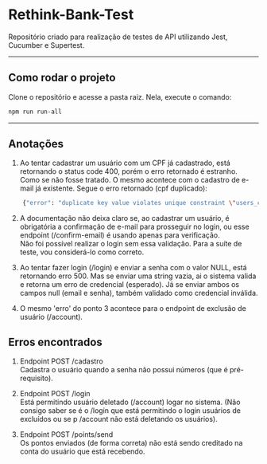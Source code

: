# Rethink-Bank-Test

Repositório criado para realização de testes de API utilizando Jest, Cucumber e Supertest.

---



## Como rodar o projeto

Clone o repositório e acesse a pasta raiz. Nela, execute o comando:

```bash
npm run run-all

```


---
## Anotações

1. Ao tentar cadastrar um usuário com um CPF já cadastrado, está retornando o status code 400, porém o erro retornado é estranho. Como se não fosse tratado. O mesmo acontece com o cadastro de e-mail já existente. Segue o erro retornado (cpf duplicado):

```bash
    {"error": "duplicate key value violates unique constraint \"users_cpf_key\""}
```

2. A documentação não deixa claro se, ao cadastrar um usuário, é obrigatória a confirmação de e-mail para prosseguir no login, ou esse endpoint (/confirm-email) é usando apenas para verificação.  
   Não foi possível realizar o login sem essa validação. Para a suíte de teste, vou considerá-lo como correto.

3. Ao tentar fazer login (/login) e enviar a senha com o valor NULL, está retornando erro 500. Mas se enviar uma string vazia, ai o sistema valida e retorna um erro de credencial (esperado). Já se enviar ambos os campos null (email e senha), também validado como credencial inválida.  

4. O mesmo 'erro' do ponto 3 acontece para o endpoint de exclusão de usuário (/account).


## Erros encontrados

1. Endpoint POST /cadastro  
   Cadastra o usuário quando a senha não possui números (que é pré-requisito).

2. Endpoint POST /login  
   Está permitindo usuário deletado (/account) logar no sistema.
   (Não consigo saber se é o /login que está permitindo o login usuários de excluídos ou se p /account não está deletando os usuários). 

3. Endpoint POST /points/send  
   Os pontos enviados (de forma correta) não está sendo creditado na conta do usuário que está recebendo.
